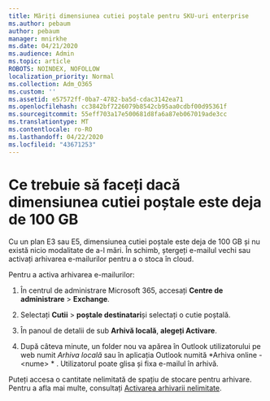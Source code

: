 ```yaml
---
title: Măriți dimensiunea cutiei poștale pentru SKU-uri enterprise
ms.author: pebaum
author: pebaum
manager: mnirkhe
ms.date: 04/21/2020
ms.audience: Admin
ms.topic: article
ROBOTS: NOINDEX, NOFOLLOW
localization_priority: Normal
ms.collection: Adm_O365
ms.custom: ''
ms.assetid: e57572ff-0ba7-4782-ba5d-cdac3142ea71
ms.openlocfilehash: cc3842bf7226079b8542cb95aa0cdbf00d95361f
ms.sourcegitcommit: 55eff703a17e500681d8fa6a87eb067019ade3cc
ms.translationtype: MT
ms.contentlocale: ro-RO
ms.lasthandoff: 04/22/2020
ms.locfileid: "43671253"
---
```

# <a name="what-to-do-if-your-mailbox-size-is-already-100gb"></a>Ce trebuie să faceți dacă dimensiunea cutiei poștale este deja de 100 GB

Cu un plan E3 sau E5, dimensiunea cutiei poștale este deja de 100 GB și nu există nicio modalitate de a-l mări. În schimb, ștergeți e-mailul vechi sau activați arhivarea e-mailurilor pentru a o stoca în cloud. 
  
Pentru a activa arhivarea e-mailurilor:
  
1. În centrul de administrare Microsoft 365, accesați **Centre de administrare** \> **Exchange**. 
    
2. Selectați **Cutii** \> **poștale destinatari**și selectați o cutie poștală. 
    
3. În panoul de detalii de sub **Arhivă locală**, **alegeți Activare**. 
    
4. După câteva minute, un folder nou va apărea în Outlook utilizatorului pe web numit *Arhiva locală* sau în aplicația Outlook numită *Arhiva online - \<nume\> * . Utilizatorul poate glisa și fixa e-mailul în arhivă. 
    
Puteți accesa o cantitate nelimitată de spațiu de stocare pentru arhivare. Pentru a afla mai multe, consultați [Activarea arhivarii nelimitate](https://docs.microsoft.com/office365/securitycompliance/enable-unlimited-archiving).
  

